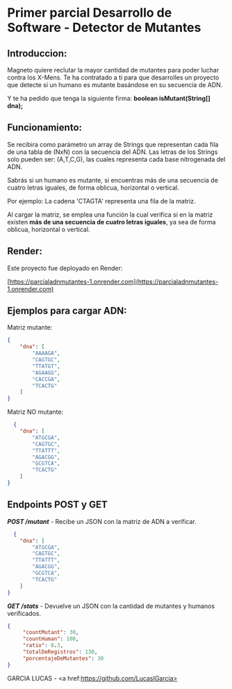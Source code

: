# Primer parcial Desarrollo de Software - Detector de Mutantes

## Introduccion:
Magneto quiere reclutar la mayor cantidad de mutantes para poder luchar contra los X-Mens. Te ha contratado a ti para que desarrolles un proyecto que detecte si un humano es mutante basándose en su secuencia de ADN.

Y te ha pedido que tenga la siguiente firma: <b> boolean isMutant(String[] dna);</b>
     
## Funcionamiento:
Se recibira como parámetro un array de Strings que representan cada fila de una tabla de (NxN) con la secuencia del ADN. Las letras de los Strings solo pueden ser: (A,T,C,G), las cuales representa cada base nitrogenada del ADN.

Sabrás si un humano es mutante, si encuentras más de una secuencia de cuatro letras iguales, de forma oblicua, horizontal o vertical. 

Por ejemplo: La cadena 'CTAGTA' representa una fila de la matriz.

Al cargar la matriz, se emplea una función la cual verifica si en la matriz existen <b> más de una secuencia de cuatro letras iguales</b>, ya sea de forma oblicua, horizontal o vertical.

## Render:
Este proyecto fue deployado en Render: 

[https://parcialadnmutantes-1.onrender.com](https://parcialadnmutantes-1.onrender.com)

## Ejemplos para cargar ADN:

  Matriz mutante:
  
```json
{
    "dna": [
        "AAAAGA",
        "CAGTGC",
        "TTATGT",
        "AGAAGG",
        "CACCGA",
        "TCACTG"
    ]
}
```

  Matriz NO mutante:
  
```json
  {
    "dna": [
        "ATGCGA",
        "CAGTGC",
        "TTATTT",
        "AGACGG",
        "GCGTCA",
        "TCACTG"
    ]
}
```
## Endpoints POST y GET

 <b>*POST /mutant*</b> - Recibe un JSON con la matriz de ADN a verificar.
```json
  {
    "dna": [
        "ATGCGA",
        "CAGTGC",
        "TTATTT",
        "AGACGG",
        "GCGTCA",
        "TCACTG"
    ]
}
```
<b> *GET /stats*</b> - Devuelve un JSON con la cantidad de mutantes y humanos verificados.
```json
{
     "countMutant": 30,
     "countHuman": 100,
     "ratio": 0.3,
     "totalDeRegistros": 130,
     "porcentajeDeMutantes": 30
}
```




GARCIA LUCAS - <a href:https://github.com/LucasIGarcia></a>
